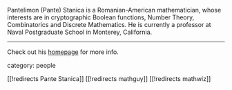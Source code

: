 Pantelimon (Pante) Stanica is a Romanian-American mathematician, whose interests are in cryptographic Boolean functions, Number Theory, Combinatorics and Discrete Mathematics. He is currently a professor at Naval Postgraduate School in Monterey, California.

*****************************************************************

Check out his [homepage](http://faculty.nps.edu/pstanica/) for more info.


category: people

[[!redirects Pante Stanica]]
[[!redirects mathguy]]
[[!redirects mathwiz]]
